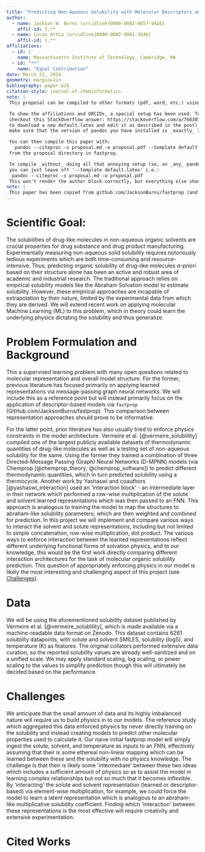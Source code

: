 ```yaml
---
title: "Predicting Non-Aqueous Solubility with Molecular Descriptors and Message Passing Neural Networks"
author: 
  - name: Jackson W. Burns \orcidlink{0000-0002-0657-9426}
    affil-id: 1,**
  - name: Lucas Attia \orcidlink{0000-0002-9941-3846}
    affil-id: 1,**
affiliations:
  - id: 1
    name: Massachusetts Institute of Technology, Cambridge, MA
  - id: "**"
    name: "Equal Contribution"
date: March 21, 2024
geometry: margin=1in
bibliography: paper.bib
citation-style: journal-of-cheminformatics
note: |
 This proposal can be compiled to other formats (pdf, word, etc.) using pandoc.

 To show the affiliations and ORCIDs, a special setup has been used. To recreate it locally,
 checkout this StackOverflow answer: https://stackoverflow.com/a/76630771 (this will require you
 to download a new default.latex and edit it as described in the post) _or_
 make sure that the version of pandoc you have installed is _exactly_ 3.1.6

 You can then compile this paper with:
   pandoc --citeproc -s proposal.md -o proposal.pdf --template default.latex
 from the proposal directory in fastprop.

 To compile _without_ doing all that annoying setup (so, on _any_ pandoc version),
 you can just leave off '--template default.latex' i.e.:
  pandoc --citeproc -s proposal.md -o proposal.pdf
 This won't render the author block correctly, but everything else should work fine.
note: |
 This paper has been copied from github.com/JacksonBurns/fastprop (and modified).
---
```


# Scientific Goal:
The solubilities of drug-like molecules in non-aqueous organic solvents are crucial properties for drug substance and drug product manufacturing.
Experimentally measuring non-aqueous solid solubility requires notoriously tedious experiments which are both time-consuming and resource-intensive.
Thus, predicting organic solubility of drug-like molecules _a-priori_ based on their structure alone has been an active and robust area of academic and industrial research.
The traditional approach relies on empirical solubility models like the Abraham Solvation model to estimate solubility.
However, these empirical approaches are incapable of extrapolation by their nature, limited by the experimental data from which they are derived.
We will extend recent work on applying molecular Machine Learning (ML) to this problem, which in theory could learn the underlying physics dictating the solubility and thus generalize.

# Problem Formulation and Background
This a supervised learning problem with many open questions related to molecular representation and overall model structure.
For the former, previous literature has focused primarily on applying learned representations via message-passing graph neural networks.
We will include this as a reference point but will instead primarily focus on the application of descriptor-based models via `fastprop` (GitHub.com/JacksonBurns/fastprop).
This comparison between representation approaches should prove to be informative.

For the latter point, prior literature has also usually tried to enforce physics constraints in the model architecture. 
Vermeire et al. [@vermeire_solublility] compiled one of the largest publicly available datasets of thermodynamic quantities of drug-like molecules as well as a testing set of non-aqueous solubility for the same.
Using the former they trained a combination of three Directed-Message Passing (Graph) Neural Networks (D-MPNN) models (via Chemprop [@chemprop_theory; @chemprop_software]) to predict different thermodynamic quantities, which in turn predicted solubility using a thermocycle.
Another work by Yashaswi and coauthors [@yashaswi_interaction] used an 'interaction block' - an intermediate layer in their network which performed a row-wise multiplication of the solute and solvent learned representations which was then passed to an FNN.
This approach is analogous to training the model to map the structures to abraham-like solubility parameters, which are then weighted and combined for prediction. In this project we will implement and compare various ways to interact the solvent and solute representations, including but not limited to simple concatenation, row-wise multiplication, dot product. The various ways to enforce interaction between the learned representations reflect different underlying functional forms of solvation physics, and to our knowledge, this would be the first work directly comparing different interaction architectures for the task of molecular organic solubility prediction. This question of appropriately enforcing physics in our model is likely the most interesting and challenging aspect of this project (see [Challenges](#challenges)). 

# Data
We will be using the aforementioned solubility dataset published by Vermeire et al. [@vermeire_solublility], which is made available via a machine-readable data format on Zenodo.
This dataset contains 6261 solubility datapoints, with solute and solvent SMILES, solubility (logS), and temperature (K) as features.
The original collators performed extensive data curation, so the reported solubility values are already well-sanitized and on a unified scale.
We may apply standard scaling, log scaling, or power scaling to the values to simplify prediction though this will ultimately be decided based on the performance.

# Challenges
We anticipate that the small amount of data and its highly imbalanced nature will require us to build physics in to our models.
The reference study which aggregated this data enforced physics by never directly training on the solubility and instead creating models to predict other molecular properties used to calculate it.
Our naive initial fastprop model will simply ingest the solute, solvent, and temperature as inputs to an FNN, effectively assuming that their is some ethereal non-linear mapping which can be learned between these and the solubility with no physics knowledge. The challenge is that their is likely some 'intermediate' between these two ideas which includes a sufficient amount of physics so as to assist the model in learning complex relationships but not so much that it becomes inflexible. By 'interacting' the solute and solvent representation (learned or descriptor-based) via element-wise multiplication, for example, we could force the model to learn a latent representation which is analogous to an abraham-like multiplicative solubility coefficient. Finding which 'interaction' between these representations is the most effective will require creativity and extensive experimentation.

# Cited Works
